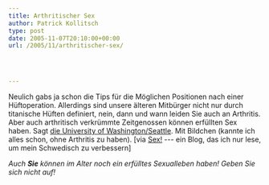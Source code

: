 ```yaml
---
title: Arthritischer Sex
author: Patrick Kollitsch
type: post
date: 2005-11-07T20:10:00+00:00
url: /2005/11/arthritischer-sex/




---
```

Neulich gabs ja schon die Tips f&uuml;r die M&ouml;glichen Positionen nach einer H&uuml;ftoperation. Allerdings sind unsere &auml;lteren Mitb&uuml;rger nicht nur durch titanische H&uuml;ften definiert, nein, dann und wann leiden Sie auch an Arthritis. Aber auch arthritisch verkr&uuml;mmte Zeitgenossen k&ouml;nnen erf&uuml;llten Sex haben. Sagt [die University of Washington/Seattle][1]. Mit Bildchen (kannte ich alles schon, ohne Arthritis zu haben). [via [Sex!][2] --- ein Blog, das ich nur lese, um mein Schwedisch zu verbessern]

_Auch **Sie** k&ouml;nnen im Alter noch ein erf&uuml;lltes Sexualleben haben! Geben Sie sich nicht auf!_

 [1]: http://www.orthop.washington.edu/uw/livingwith/tabID__3376/ItemID__99/PageID__152/Articles/Default.aspx
 [2]: http://sexornot.blogspot.com/2005/11/ledvnlig-sex.html